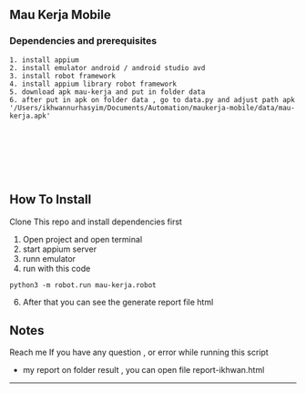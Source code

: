 **Mau Kerja Mobile**
---
### Dependencies and prerequisites
````
1. install appium
2. install emulator android / android studio avd
3. install robot framework
4. install appium library robot framework
5. download apk mau-kerja and put in folder data 
6. after put in apk on folder data , go to data.py and adjust path apk '/Users/ikhwannurhasyim/Documents/Automation/maukerja-mobile/data/mau-kerja.apk'








````
## How To Install

Clone This repo and install dependencies first

1. Open project and open terminal
2. start appium server
4. runn emulator
5. run with this code 

```
python3 -m robot.run mau-kerja.robot 
```

6. After that you can see the generate report file html 

## Notes 

Reach me If you have any question , or error while running this script

- my report on folder result , you can open file report-ikhwan.html


---